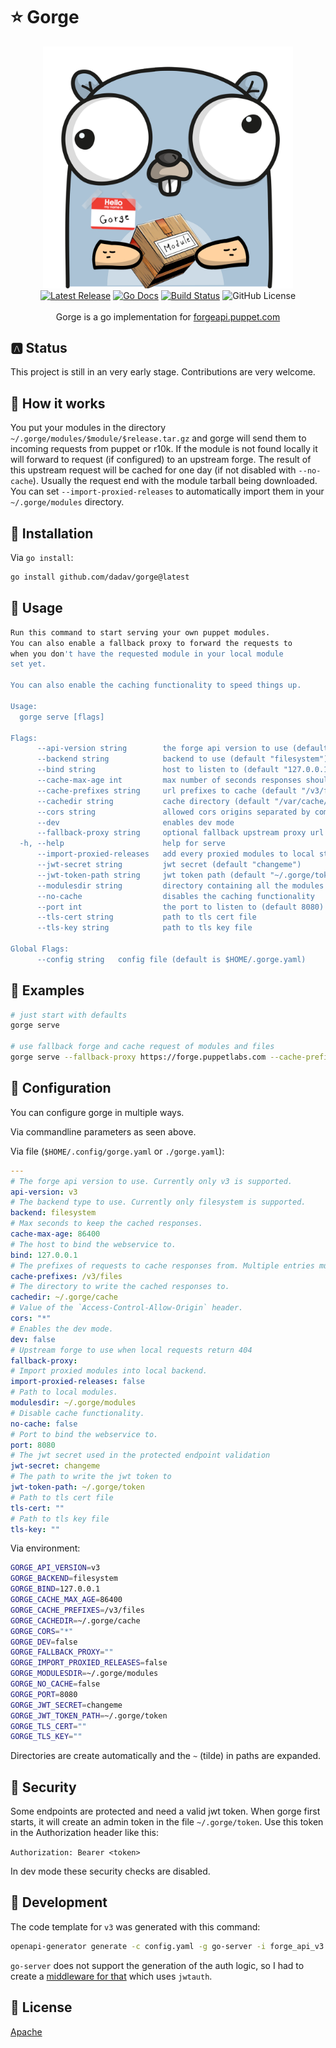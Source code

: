 # ⭐ Gorge

<p align="center">
  <img src="logo.png" width="400" />
  <br />
  <a href="https://github.com/dadav/gorge/releases"><img src="https://img.shields.io/github/release/dadav/gorge.svg" alt="Latest Release"></a>
  <a href="https://pkg.go.dev/github.com/dadav/gorge?tab=doc"><img src="https://godoc.org/github.com/golang/gddo?status.svg" alt="Go Docs"></a>
  <a href="https://github.com/dadav/gorge/actions"><img src="https://img.shields.io/github/actions/workflow/status/dadav/gorge/build.yml" alt="Build Status"></a>
  <img alt="GitHub License" src="https://img.shields.io/github/license/dadav/gorge">
  <br />
  <br />
Gorge is a go implementation for <a href="https://forgeapi.puppet.com">forgeapi.puppet.com</a>
</p>

## 🅰️ Status

This project is still in an very early stage. Contributions are very welcome.

## 🐶 How it works

You put your modules in the directory `~/.gorge/modules/$module/$release.tar.gz` and gorge will
send them to incoming requests from puppet or r10k.
If the module is not found locally it will forward to request (if configured) to an upstream
forge.
The result of this upstream request will be cached for one day (if not disabled with `--no-cache`).
Usually the request end with the module tarball being downloaded. You can set `--import-proxied-releases`
to automatically import them in your `~/.gorge/modules` directory.

## 🌹 Installation

Via `go install`:

```bash
go install github.com/dadav/gorge@latest
```

## 💎 Usage

```bash
Run this command to start serving your own puppet modules.
You can also enable a fallback proxy to forward the requests to
when you don't have the requested module in your local module
set yet.

You can also enable the caching functionality to speed things up.

Usage:
  gorge serve [flags]

Flags:
      --api-version string        the forge api version to use (default "v3")
      --backend string            backend to use (default "filesystem")
      --bind string               host to listen to (default "127.0.0.1")
      --cache-max-age int         max number of seconds responses should be cached (default 86400)
      --cache-prefixes string     url prefixes to cache (default "/v3/files")
      --cachedir string           cache directory (default "/var/cache/gorge")
      --cors string               allowed cors origins separated by comma (default "*")
      --dev                       enables dev mode
      --fallback-proxy string     optional fallback upstream proxy url
  -h, --help                      help for serve
      --import-proxied-releases   add every proxied modules to local store
      --jwt-secret string         jwt secret (default "changeme")
      --jwt-token-path string     jwt token path (default "~/.gorge/token")
      --modulesdir string         directory containing all the modules (default "/opt/gorge/modules")
      --no-cache                  disables the caching functionality
      --port int                  the port to listen to (default 8080)
      --tls-cert string           path to tls cert file
      --tls-key string            path to tls key file

Global Flags:
      --config string   config file (default is $HOME/.gorge.yaml)
```

## 🐂 Examples

```bash
# just start with defaults
gorge serve

# use fallback forge and cache request of modules and files
gorge serve --fallback-proxy https://forge.puppetlabs.com --cache-prefixes /v3/files,/v3/modules
```

## 🍰 Configuration

You can configure gorge in multiple ways.

Via commandline parameters as seen above.

Via file (`$HOME/.config/gorge.yaml` or `./gorge.yaml`):

```yaml
---
# The forge api version to use. Currently only v3 is supported.
api-version: v3
# The backend type to use. Currently only filesystem is supported.
backend: filesystem
# Max seconds to keep the cached responses.
cache-max-age: 86400
# The host to bind the webservice to.
bind: 127.0.0.1
# The prefixes of requests to cache responses from. Multiple entries must be separated by comma.
cache-prefixes: /v3/files
# The directory to write the cached responses to.
cachedir: ~/.gorge/cache
# Value of the `Access-Control-Allow-Origin` header.
cors: "*"
# Enables the dev mode.
dev: false
# Upstream forge to use when local requests return 404
fallback-proxy:
# Import proxied modules into local backend.
import-proxied-releases: false
# Path to local modules.
modulesdir: ~/.gorge/modules
# Disable cache functionality.
no-cache: false
# Port to bind the webservice to.
port: 8080
# The jwt secret used in the protected endpoint validation
jwt-secret: changeme
# The path to write the jwt token to
jwt-token-path: ~/.gorge/token
# Path to tls cert file
tls-cert: ""
# Path to tls key file
tls-key: ""
```

Via environment:

```bash
GORGE_API_VERSION=v3
GORGE_BACKEND=filesystem
GORGE_BIND=127.0.0.1
GORGE_CACHE_MAX_AGE=86400
GORGE_CACHE_PREFIXES=/v3/files
GORGE_CACHEDIR=~/.gorge/cache
GORGE_CORS="*"
GORGE_DEV=false
GORGE_FALLBACK_PROXY=""
GORGE_IMPORT_PROXIED_RELEASES=false
GORGE_MODULESDIR=~/.gorge/modules
GORGE_NO_CACHE=false
GORGE_PORT=8080
GORGE_JWT_SECRET=changeme
GORGE_JWT_TOKEN_PATH=~/.gorge/token
GORGE_TLS_CERT=""
GORGE_TLS_KEY=""
```

Directories are create automatically and the `~` (tilde) in paths are expanded.

## 🐛 Security

Some endpoints are protected and need a valid jwt token. When gorge first starts,
it will create an admin token in the file `~/.gorge/token`. Use this token
in the Authorization header like this:

`Authorization: Bearer <token>`

In dev mode these security checks are disabled.

## 🐝 Development

The code template for `v3` was generated with this command:

```bash
openapi-generator generate -c config.yaml -g go-server -i forge_api_v3.json -o pkg/gen/v3
```

`go-server` does not support the generation of the auth logic, so I had to create a
[middleware for that](./internal/middleware/auth.go) which uses `jwtauth`.

## 🔑 License

[Apache](./LICENSE)
